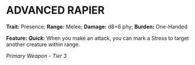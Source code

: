 # ADVANCED RAPIER

**Trait:** Presence; **Range:** Melee; **Damage:** d8+6 phy; **Burden:** One-Handed

**Feature:** ***Quick:*** When you make an attack, you can mark a Stress to target another creature within range.

*Primary Weapon - Tier 3*